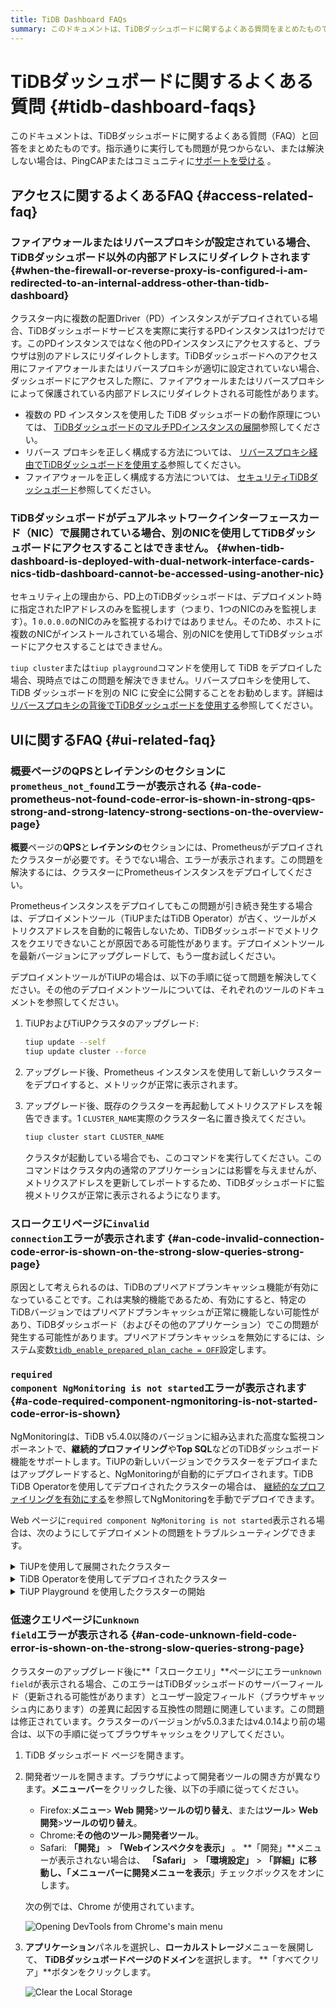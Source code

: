 ```yaml
---
title: TiDB Dashboard FAQs
summary: このドキュメントは、TiDBダッシュボードに関するよくある質問をまとめたものです。アクセス関連、UI関連、導入関連の問題を網羅し、それぞれの解決策をご案内しています。さらにサポートが必要な場合は、PingCAPまたはコミュニティからサポートを受けることができます。
---
```


# TiDBダッシュボードに関するよくある質問 {#tidb-dashboard-faqs}

このドキュメントは、TiDBダッシュボードに関するよくある質問（FAQ）と回答をまとめたものです。指示通りに実行しても問題が見つからない、または解決しない場合は、PingCAPまたはコミュニティに[サポートを受ける](/support.md) 。

## アクセスに関するよくあるFAQ {#access-related-faq}

### ファイアウォールまたはリバースプロキシが設定されている場合、TiDBダッシュボード以外の内部アドレスにリダイレクトされます {#when-the-firewall-or-reverse-proxy-is-configured-i-am-redirected-to-an-internal-address-other-than-tidb-dashboard}

クラスター内に複数の配置Driver（PD）インスタンスがデプロイされている場合、TiDBダッシュボードサービスを実際に実行するPDインスタンスは1つだけです。このPDインスタンスではなく他のPDインスタンスにアクセスすると、ブラウザは別のアドレスにリダイレクトします。TiDBダッシュボードへのアクセス用にファイアウォールまたはリバースプロキシが適切に設定されていない場合、ダッシュボードにアクセスした際に、ファイアウォールまたはリバースプロキシによって保護されている内部アドレスにリダイレクトされる可能性があります。

-   複数の PD インスタンスを使用した TiDB ダッシュボードの動作原理については、 [TiDBダッシュボードのマルチPDインスタンスの展開](/dashboard/dashboard-ops-deploy.md)参照してください。
-   リバース プロキシを正しく構成する方法については、 [リバースプロキシ経由でTiDBダッシュボードを使用する](/dashboard/dashboard-ops-reverse-proxy.md)参照してください。
-   ファイアウォールを正しく構成する方法については、 [セキュリティTiDBダッシュボード](/dashboard/dashboard-ops-security.md)参照してください。

### TiDBダッシュボードがデュアルネットワークインターフェースカード（NIC）で展開されている場合、別のNICを使用してTiDBダッシュボードにアクセスすることはできません。 {#when-tidb-dashboard-is-deployed-with-dual-network-interface-cards-nics-tidb-dashboard-cannot-be-accessed-using-another-nic}

セキュリティ上の理由から、PD上のTiDBダッシュボードは、デプロイメント時に指定されたIPアドレスのみを監視します（つまり、1つのNICのみを監視します）。1 `0.0.0.0`のNICのみを監視するわけではありません。そのため、ホストに複数のNICがインストールされている場合、別のNICを使用してTiDBダッシュボードにアクセスすることはできません。

`tiup cluster`または`tiup playground`コマンドを使用して TiDB をデプロイした場合、現時点ではこの問題を解決できません。リバースプロキシを使用して、TiDB ダッシュボードを別の NIC に安全に公開することをお勧めします。詳細は[リバースプロキシの背後でTiDBダッシュボードを使用する](/dashboard/dashboard-ops-reverse-proxy.md)参照してください。

## UIに関するFAQ {#ui-related-faq}

### 概要ページの<strong>QPS</strong>と<strong>レイテンシの</strong>セクションに<code>prometheus_not_found</code>エラーが表示される {#a-code-prometheus-not-found-code-error-is-shown-in-strong-qps-strong-and-strong-latency-strong-sections-on-the-overview-page}

**概要**ページの**QPS**と**レイテンシの**セクションには、Prometheusがデプロイされたクラスターが必要です。そうでない場合、エラーが表示されます。この問題を解決するには、クラスターにPrometheusインスタンスをデプロイしてください。

Prometheusインスタンスをデプロイしてもこの問題が引き続き発生する場合は、デプロイメントツール（TiUPまたはTiDB Operator）が古く、ツールがメトリクスアドレスを自動的に報告しないため、TiDBダッシュボードでメトリクスをクエリできないことが原因である可能性があります。デプロイメントツールを最新バージョンにアップグレードして、もう一度お試しください。

デプロイメントツールがTiUPの場合は、以下の手順に従って問題を解決してください。その他のデプロイメントツールについては、それぞれのツールのドキュメントを参照してください。

1.  TiUPおよびTiUPクラスタのアップグレード:

    ```bash
    tiup update --self
    tiup update cluster --force
    ```

2.  アップグレード後、Prometheus インスタンスを使用して新しいクラスターをデプロイすると、メトリックが正常に表示されます。

3.  アップグレード後、既存のクラスターを再起動してメトリクスアドレスを報告できます。1 `CLUSTER_NAME`実際のクラスター名に置き換えてください。

    ```bash
    tiup cluster start CLUSTER_NAME
    ```

    クラスタが起動している場合でも、このコマンドを実行してください。このコマンドはクラスタ内の通常のアプリケーションには影響を与えませんが、メトリクスアドレスを更新してレポートするため、TiDBダッシュボードに監視メトリクスが正常に表示されるようになります。

### <strong>スロークエリ</strong>ページに<code>invalid connection</code>エラーが表示されます {#an-code-invalid-connection-code-error-is-shown-on-the-strong-slow-queries-strong-page}

原因として考えられるのは、TiDBのプリペアドプランキャッシュ機能が有効になっていることです。これは実験的機能であるため、有効にすると、特定のTiDBバージョンではプリペアドプランキャッシュが正常に機能しない可能性があり、TiDBダッシュボード（およびその他のアプリケーション）でこの問題が発生する可能性があります。プリペアドプランキャッシュを無効にするには、システム変数[`tidb_enable_prepared_plan_cache = OFF`](/system-variables.md#tidb_enable_prepared_plan_cache-new-in-v610)設定します。

### <code>required component NgMonitoring is not started</code>エラーが表示されます {#a-code-required-component-ngmonitoring-is-not-started-code-error-is-shown}

NgMonitoringは、TiDB v5.4.0以降のバージョンに組み込まれた高度な監視コンポーネントで、**継続的プロファイリング**や**Top SQL**などのTiDBダッシュボード機能をサポートします。TiUPの新しいバージョンでクラスターをデプロイまたはアップグレードすると、NgMonitoringが自動的にデプロイされます。TiDB TiDB Operatorを使用してデプロイされたクラスターの場合は、 [継続的なプロファイリングを有効にする](https://docs.pingcap.com/tidb-in-kubernetes/dev/access-dashboard/#enable-continuous-profiling)を参照してNgMonitoringを手動でデプロイできます。

Web ページに`required component NgMonitoring is not started`表示される場合は、次のようにしてデプロイメントの問題をトラブルシューティングできます。

<details><summary>TiUPを使用して展開されたクラスター</summary>

ステップ1. バージョンを確認する

1.  TiUPクラスターのバージョンを確認してください。NgMonitoring はTiUP v1.9.0 以降の場合にのみデプロイされます。

    ```shell
    tiup cluster --version
    ```

    コマンド出力にはTiUPのバージョンが表示されます。例:

        tiup version 1.9.0 tiup
        Go Version: go1.17.2
        Git Ref: v1.9.0

2.  TiUPクラスターのバージョンが v1.9.0 より前の場合は、 TiUPとTiUPクラスターを最新バージョンにアップグレードします。

    ```shell
    tiup update --all
    ```

ステップ2. TiUPを使用して、コントロールマシンにng_port設定項目を追加します。その後、Prometheusをリロードします。

1.  クラスター構成ファイルを編集モードで開きます。

    ```shell
    tiup cluster edit-config ${cluster-name}
    ```

2.  `monitoring_servers`下に`ng_port:12020`パラメータを追加します。

        monitoring_servers:
        - host: 172.16.6.6
          ng_port: 12020

3.  Prometheus をリロードします:

    ```shell
    tiup cluster reload ${cluster-name} --role prometheus
    ```

上記の手順を実行した後もエラー メッセージが表示される場合は、PingCAP またはコミュニティに問い合わせて[サポートを受ける](/support.md) 。

</details>

<details><summary>TiDB Operatorを使用してデプロイされたクラスター</summary>

TiDB Operatorのドキュメントのセクション[継続的なプロファイリングを有効にする](https://docs.pingcap.com/tidb-in-kubernetes/dev/access-dashboard/#enable-continuous-profiling)手順に従って、NgMonitoringコンポーネントをデプロイ。

</details>

<details><summary>TiUP Playground を使用したクラスターの開始</summary>

クラスタを起動すると、 TiUP Playground (&gt;= v1.8.0) は自動的に NgMonitoringコンポーネントを起動します。TiUP Playgroundを最新バージョンに更新するには、以下のコマンドを実行します。

```shell
tiup update --self
tiup update playground
```

</details>

### <strong>低速クエリ</strong>ページに<code>unknown field</code>エラーが表示される {#an-code-unknown-field-code-error-is-shown-on-the-strong-slow-queries-strong-page}

クラスターのアップグレード後に**「スロークエリ」**ページにエラー`unknown field`が表示される場合、このエラーはTiDBダッシュボードのサーバーフィールド（更新される可能性があります）とユーザー設定フィールド（ブラウザキャッシュ内にあります）の差異に起因する互換性の問題に関連しています。この問題は修正されています。クラスターのバージョンがv5.0.3またはv4.0.14より前の場合は、以下の手順に従ってブラウザキャッシュをクリアしてください。

1.  TiDB ダッシュボード ページを開きます。

2.  開発者ツールを開きます。ブラウザによって開発者ツールの開き方が異なります。**メニューバー**をクリックした後、以下の手順に従ってください。

    -   Firefox:**メニュー**&gt; **Web 開発**&gt;**ツールの切り替え**、または**ツール**&gt; **Web 開発**&gt;**ツールの切り替え**。
    -   Chrome:**その他のツール**&gt;**開発者ツール**。
    -   Safari: **「開発」** &gt; **「Webインスペクタを表示」** 。 **「開発」**メニューが表示されない場合は、 **「Safari」** &gt; **「環境設定」** &gt; **「詳細」**に移動し、「メニューバーに**開発メニューを表示**」チェックボックスをオンにします。

    次の例では、Chrome が使用されています。

    ![Opening DevTools from Chrome's main menu](https://docs-download.pingcap.com/media/images/docs/dashboard/dashboard-faq-devtools.png)

3.  **アプリケーション**パネルを選択し、**ローカルストレージ**メニューを展開して、 **TiDBダッシュボードページのドメイン**を選択します。 **「すべてクリア」**ボタンをクリックします。

    ![Clear the Local Storage](https://docs-download.pingcap.com/media/images/docs/dashboard/dashboard-faq-devtools-application.png)
